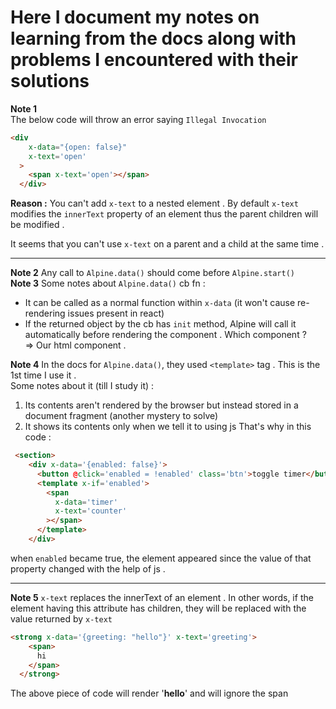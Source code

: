 # Here I document my notes on learning from the docs along with problems I encountered with their solutions 

**Note 1**  
The below code will throw an error saying `Illegal Invocation`
```html
<div
    x-data="{open: false}"
    x-text='open'
  >
    <span x-text='open'></span>
  </div> 
```

**Reason :**  You can't add `x-text` to a nested element . 
By default `x-text` modifies the `innerText` property of an element thus the parent children will be modified . 

It seems that you can't use `x-text` on a parent and a child at the same time . 
___

**Note 2**
Any call to `Alpine.data()` should come before `Alpine.start()`  
**Note 3**
Some notes about `Alpine.data()` cb fn :   
- It can be called as a normal function within `x-data` (it won't cause re-rendering issues present in react)
- If the returned object by the cb has `init` method, Alpine will  call it automatically before rendering the component . 
Which component ?  
=> Our html component . 

**Note 4**
In the docs for `Alpine.data()`, they used `<template>` tag . This is the 1st time I use it .  
Some notes about it (till I study it) :   
1. Its contents aren't rendered by the browser but instead stored in a document fragment (another mystery to solve)
2. It shows its contents only when we tell it to using js 
That's why in this code : 
```html
 <section>
    <div x-data='{enabled: false}'>
      <button @click='enabled = !enabled' class='btn'>toggle timer</button>
      <template x-if='enabled'>
        <span
          x-data='timer'
          x-text='counter'
        ></span>
      </template>
    </div>
```
when `enabled` became true, the element appeared since the value of that property changed with the help of js . 
___
**Note 5**
`x-text` replaces the innerText of an element . In other words, if the element having this attribute has children, they will be replaced with the value returned by `x-text`
```html
<strong x-data='{greeting: "hello"}' x-text='greeting'>
    <span>
      hi
    </span>
  </strong>
```
The above piece of code will render '**hello**' and will ignore the span 